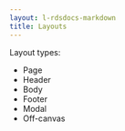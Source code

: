 ```yaml
---
layout: l-rdsdocs-markdown
title: Layouts
---
```


Layout types:

- Page
- Header
- Body
- Footer
- Modal
- Off-canvas
